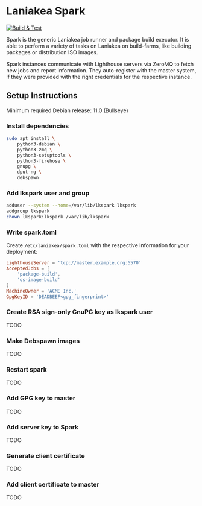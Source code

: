 # Laniakea Spark
[![Build & Test](https://github.com/lkhq/laniakea-spark/actions/workflows/python.yml/badge.svg)](https://github.com/lkhq/laniakea-spark/actions/workflows/python.yml)

Spark is the generic Laniakea job runner and package build executor.
It is able to perform a variety of tasks on Laniakea on build-farms, like building
packages or distribution ISO images.

Spark instances communicate with Lighthouse servers via ZeroMQ to fetch new jobs and
report information. They auto-register with the master system, if they were provided
with the right credentials for the respective instance.

## Setup Instructions

Minimum required Debian release: 11.0 (Bullseye)

### Install dependencies
```Bash
sudo apt install \
	python3-debian \
	python3-zmq \
	python3-setuptools \
	python3-firehose \
	gnupg \
	dput-ng \
	debspawn
```

### Add lkspark user and group
```Bash
adduser --system --home=/var/lib/lkspark lkspark
addgroup lkspark
chown lkspark:lkspark /var/lib/lkspark
```

### Write spark.toml

Create `/etc/laniakea/spark.toml` with the respective information for your deployment:
```toml
LighthouseServer = 'tcp://master.example.org:5570'
AcceptedJobs = [
    'package-build',
    'os-image-build'
]
MachineOwner = 'ACME Inc.'
GpgKeyID = 'DEADBEEF<gpg_fingerprint>'
```

### Create RSA sign-only GnuPG key as lkspark user

TODO

### Make Debspawn images

TODO

### Restart spark

TODO

### Add GPG key to master

TODO

### Add server key to Spark

TODO

### Generate client certificate

TODO

### Add client certificate to master

TODO
